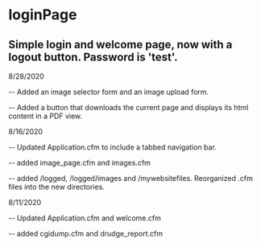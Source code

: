 # loginPage

Simple login and welcome page, now with a logout button. Password is 'test'.
 ------
8/28/2020

  -- Added an image selector form and an image upload form.
  
  -- Added a button that downloads the current page and displays its html content in a PDF view.
  
8/16/2020

  -- Updated Application.cfm to include a tabbed navigation bar.
  
  -- added image_page.cfm and images.cfm
  
  -- added /logged, /logged/images and /mywebsitefiles.  Reorganized .cfm files into the new directories. 

8/11/2020

  -- Updated Application.cfm and welcome.cfm
  
  -- added cgidump.cfm and drudge_report.cfm
 

